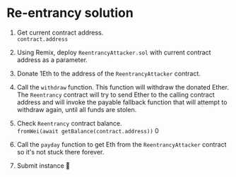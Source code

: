 # Re-entrancy solution

1. Get current contract address.  
`contract.address`  

2. Using Remix, deploy `ReentrancyAttacker.sol` with current contract address as a parameter.  

3. Donate 1Eth to the address of the `ReentrancyAttacker` contract.  

4. Call the `withdraw` function. This function will withdraw the donated Ether. The `Reentrancy` contract will try to send Ether to the calling contract address and will invoke the payable fallback function that will attempt to withdraw again, until all funds are stolen.  

5. Check `Reentrancy` contract balance.  
`fromWei(await getBalance(contract.address))` 
0 

5. Call the `payday` function to get Eth from the `ReentrancyAttacker` contract so it's not stuck there forever.

6. Submit instance 🎉   
